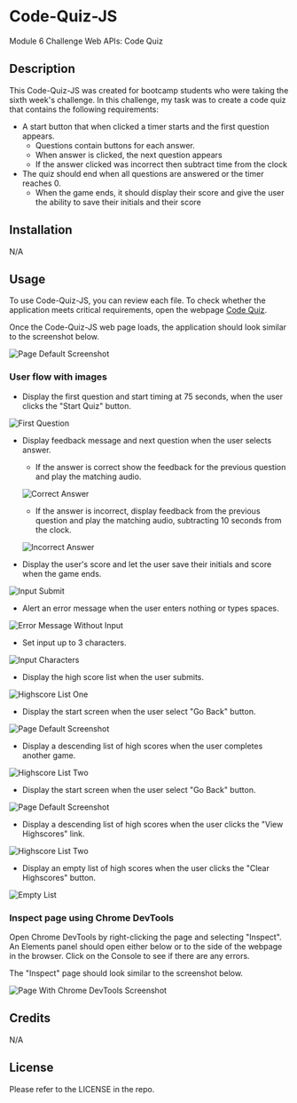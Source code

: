 # Code-Quiz-JS
Module 6 Challenge Web APIs: Code Quiz

## Description 

This Code-Quiz-JS was created for bootcamp students who were taking the sixth week's challenge. In this challenge, my task was to create a code quiz that contains the following requirements:

* A start button that when clicked a timer starts and the first question appears. 
  * Questions contain buttons for each answer.
  * When answer is clicked, the next question appears
  * If the answer clicked was incorrect then subtract time from the clock
* The quiz should end when all questions are answered or the timer reaches 0.
  * When the game ends, it should display their score and give the user the ability to save their initials and their score

## Installation

N/A

## Usage 

To use Code-Quiz-JS,  you can review each file. 
To check whether the application meets critical requirements, open the webpage [Code Quiz](https://qingh2o.github.io/Code-Quiz-JSt/). 

Once the Code-Quiz-JS web page loads, the application should look similar to the screenshot below.

![Page Default Screenshot](./screenshots/default_screen.png)

### User flow with images

* Display the first question and start timing at 75 seconds, when the user clicks the "Start Quiz" button.

![First Question](./screenshots/first_question.png)

* Display feedback message and next question when the user selects answer.

    * If the answer is correct show the feedback for the previous question and play the matching audio.

    ![Correct Answer](./screenshots/correct_answer.png)

    * If the answer is incorrect, display feedback from the previous question and play the matching audio, subtracting 10 seconds from the clock.

    ![Incorrect Answer](./screenshots/incorrect_answer.png)

* Display the user's score and let the user save their initials and score when the game ends.

![Input Submit](./screenshots/input_submit.png)

* Alert an error message when the user enters nothing or types spaces.

![Error Message Without Input](./screenshots/error_no_input.png)

* Set input up to 3 characters.

![Input Characters](./screenshots/input_characters.png)

* Display the high score list when the user submits.

![Highscore List One](./screenshots/highscore_screen_one.png)

* Display the start screen when the user select "Go Back" button.

![Page Default Screenshot](./screenshots/default_screen.png)

* Display a descending list of high scores when the user completes another game.

![Highscore List Two](./screenshots/highscore_screen_two.png)

* Display the start screen when the user select "Go Back" button.

![Page Default Screenshot](./screenshots/default_screen.png)

* Display a descending list of high scores when the user clicks the "View Highscores" link.

![Highscore List Two](./screenshots/highscore_screen_two.png)

* Display an empty list of high scores when the user clicks the "Clear Highscores" button.

![Empty List](./screenshots/clear_highscores.png)


### Inspect page using Chrome DevTools
Open Chrome DevTools by right-clicking the page and selecting "Inspect". An Elements panel should open either below or to the side of the webpage in the browser. Click on the Console to see if there are any errors.

The "Inspect" page should look similar to the screenshot below.

![Page With Chrome DevTools Screenshot](./screenshots/inspect_page_dev.png)

## Credits

N/A

## License

Please refer to the LICENSE in the repo.
